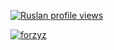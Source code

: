 [![Ruslan profile views](https://u8views.com/api/v1/github/profiles/64924584/views/day-week-month-total-count.svg)](https://u8views.com/github/forzyz)

<p align="left"> <a href="https://github.com/ryo-ma/github-profile-trophy"><img src="https://github-profile-trophy.vercel.app/?username=forzyz" alt="forzyz" /></a> </p>

